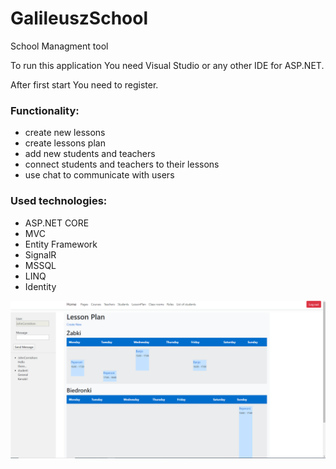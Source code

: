 # GalileuszSchool
School Managment tool

To run this application You need Visual Studio or any other IDE for ASP.NET.

After first start You need to register.
### Functionality:
  - create new lessons
  - create lessons plan
  - add new students and teachers
  - connect students and teachers to their lessons
  - use chat to communicate with users
  
  
### Used technologies: 
- ASP.NET CORE
- MVC
- Entity Framework
- SignalR
- MSSQL
- LINQ
- Identity


![ScreenFile](https://github.com/JanAbczynski/GalileuszSchool/blob/master/screen.png)


